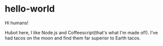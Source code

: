 # hello-world


Hi humans!

Hubot here, I like Node.js and Coffeescript(that's what I'm made of!).
I've had tacos on the moon and find them far superior to Earth tacos.  
